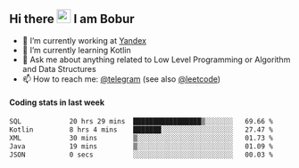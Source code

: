 ## Hi there <img src="https://media.giphy.com/media/hvRJCLFzcasrR4ia7z/giphy.gif" width="25px" height="25px"> I am Bobur

- 💼 I’m currently working at [Yandex](https://yandex.ru/)
- 🌱 I’m currently learning Kotlin
- 💬 Ask me about anything related to Low Level Programming or Algorithm and Data Structures
- 📫 How to reach me: [@telegram](https://t.me/octoant) (see also [@leetcode](https://leetcode.com/octoant/))    

#### Coding stats in last week

<!--START_SECTION:waka-->

```txt
SQL            20 hrs 29 mins  █████████████████▒░░░░░░░   69.66 %
Kotlin         8 hrs 4 mins    ███████░░░░░░░░░░░░░░░░░░   27.47 %
XML            30 mins         ▒░░░░░░░░░░░░░░░░░░░░░░░░   01.73 %
Java           19 mins         ▒░░░░░░░░░░░░░░░░░░░░░░░░   01.09 %
JSON           0 secs          ░░░░░░░░░░░░░░░░░░░░░░░░░   00.03 %
```

<!--END_SECTION:waka-->
